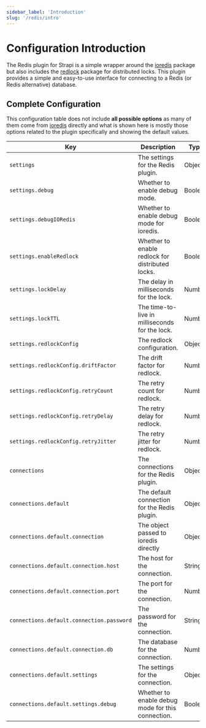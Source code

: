 ```yaml
---
sidebar_label: 'Introduction'
slug: '/redis/intro'
---
```


# Configuration Introduction

The Redis plugin for Strapi is a simple wrapper around the [ioredis](https://github.com/luin/ioredis) package but also includes the [redlock](https://www.npmjs.com/package/redlock) package for distributed locks. This plugin provides a simple and easy-to-use interface for connecting to a Redis (or Redis alternative) database.

## Complete Configuration

This configuration table does not include **all possible options** as many of them come from [ioredis](https://github.com/luin/ioredis) directly and what is shown here is mostly those options related to the plugin specifically and showing the default values.

| Key                                       | Description                                       | Type    | Default     |
|-------------------------------------------|---------------------------------------------------|---------|-------------|
| `settings`                                | The settings for the Redis plugin.                | Object  | N/A         |
| `settings.debug`                          | Whether to enable debug mode.                     | Boolean | `false`     |
| `settings.debugIORedis`                   | Whether to enable debug mode for ioredis.         | Boolean | `false`     |
| `settings.enableRedlock`                  | Whether to enable redlock for distributed locks.  | Boolean | `false`     |
| `settings.lockDelay`                      | The delay in milliseconds for the lock.           | Number  | `null`      |
| `settings.lockTTL`                        | The time-to-live in milliseconds for the lock.    | Number  | `5000`      |
| `settings.redlockConfig`                  | The redlock configuration.                        | Object  | N/A         |
| `settings.redlockConfig.driftFactor`      | The drift factor for redlock.                     | Number  | `0.01`      |
| `settings.redlockConfig.retryCount`       | The retry count for redlock.                      | Number  | `10`        |
| `settings.redlockConfig.retryDelay`       | The retry delay for redlock.                      | Number  | `200`       |
| `settings.redlockConfig.retryJitter`      | The retry jitter for redlock.                     | Number  | `200`       |
| `connections`                             | The connections for the Redis plugin.             | Object  | N/A         |
| `connections.default`                     | The default connection for the Redis plugin.      | Object  | N/A         |
| `connections.default.connection`          | The object passed to ioredis directly             | Object  | N/A         |
| `connections.default.connection.host`     | The host for the connection.                      | String  | `127.0.0.1` |
| `connections.default.connection.port`     | The port for the connection.                      | Number  | `6379`      |
| `connections.default.connection.password` | The password for the connection.                  | String  | `null`      |
| `connections.default.connection.db`       | The database for the connection.                  | Number  | `0`         |
| `connections.default.settings`            | The settings for the connection.                  | Object  | N/A         |
| `connections.default.settings.debug`      | Whether to enable debug mode for this connection. | Boolean | `false`     |
